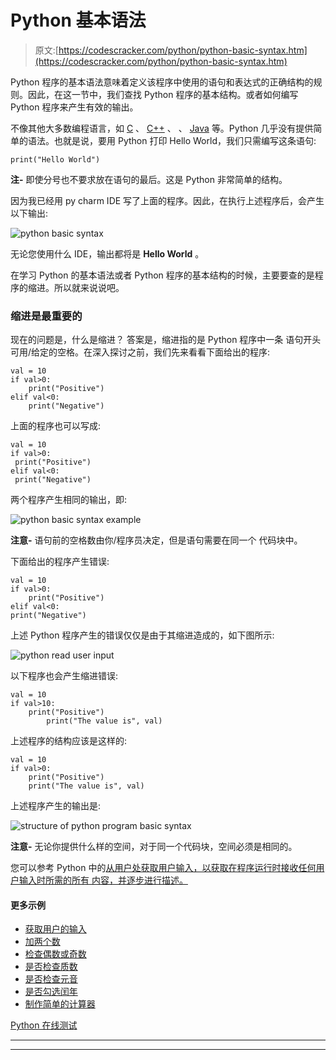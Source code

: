 # Python 基本语法

> 原文:[https://codescracker.com/python/python-basic-syntax.htm](https://codescracker.com/python/python-basic-syntax.htm)

Python 程序的基本语法意味着定义该程序中使用的语句和表达式的正确结构的规则。因此，在这一节中，我们查找 Python 程序的基本结构。或者如何编写 Python 程序来产生有效的输出。

不像其他大多数编程语言，如 [C](/c/index.htm) 、 [C++](/cpp/index.htm) 、 、 [Java](/java/index.htm) 等。Python 几乎没有提供简单的语法。也就是说，要用 Python 打印 Hello World，我们只需编写这条语句:

```
print("Hello World")
```

**注-** 即使分号也不要求放在语句的最后。这是 Python 非常简单的结构。

因为我已经用 py charm IDE 写了上面的程序。因此，在执行上述程序后，会产生以下输出:

![python basic syntax](../Images/9293d93a9059c15a1d1267d47e33d507.png)

无论您使用什么 IDE，输出都将是 **Hello World** 。

在学习 Python 的基本语法或者 Python 程序的基本结构的时候，主要要查的是程序的缩进。所以就来说说吧。

### 缩进是最重要的

现在的问题是，什么是缩进？
答案是，缩进指的是 Python 程序中一条 语句开头可用/给定的空格。在深入探讨之前，我们先来看看下面给出的程序:

```
val = 10
if val>0:
    print("Positive")
elif val<0:
    print("Negative")
```

上面的程序也可以写成:

```
val = 10
if val>0:
 print("Positive")
elif val<0:
 print("Negative")
```

两个程序产生相同的输出，即:

![python basic syntax example](../Images/38759764af892f61665a379a09656f88.png)

**注意-** 语句前的空格数由你/程序员决定，但是语句需要在同一个 代码块中。

下面给出的程序产生错误:

```
val = 10
if val>0:
    print("Positive")
elif val<0:
print("Negative")
```

上述 Python 程序产生的错误仅仅是由于其缩进造成的，如下图所示:

![python read user input](../Images/2ba85960755d4da8cd6647fffc234e0c.png)

以下程序也会产生缩进错误:

```
val = 10
if val>10:
    print("Positive")
        print("The value is", val)
```

上述程序的结构应该是这样的:

```
val = 10
if val>0:
    print("Positive")
    print("The value is", val)
```

上述程序产生的输出是:

![structure of python program basic syntax](../Images/6727d38e98c32f935adbf2809c9f6199.png)

**注意-** 无论你提供什么样的空间，对于同一个代码块，空间必须是相同的。

您可以参考 Python 中的[从用户处获取用户输入，以获取在程序运行时接收任何用户输入时所需的所有 内容，并逐步进行描述。](/python/program/python-program-get-input-from-user.htm)

#### 更多示例

*   [获取用户的输入](/python/program/python-program-get-input-from-user.htm)
*   [加两个数](/python/program/python-program-add-two-numbers.htm)
*   [检查偶数或奇数](/python/program/python-program-check-even-odd.htm)
*   [是否检查质数](/python/program/python-program-check-prime-number.htm)
*   [是否检查元音](/python/program/python-program-check-vowel.htm)
*   [是否勾选闰年](/python/program/python-program-check-leap-year.htm)
*   [制作简单的计算器](/python/program/python-program-make-calculator.htm)

[Python 在线测试](/exam/showtest.php?subid=10)

* * *

* * *